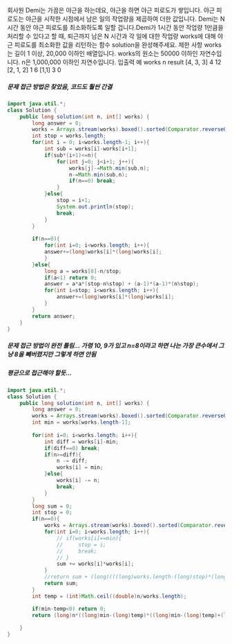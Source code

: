 회사원 Demi는 가끔은 야근을 하는데요, 야근을 하면 야근 피로도가 쌓입니다. 야근 피로도는 야근을 시작한 시점에서 남은 일의 작업량을 제곱하여 더한 값입니다. Demi는 N시간 동안 야근 피로도를 최소화하도록 일할 겁니다.Demi가 1시간 동안 작업량 1만큼을 처리할 수 있다고 할 때, 퇴근까지 남은 N 시간과 각 일에 대한 작업량 works에 대해 야근 피로도를 최소화한 값을 리턴하는 함수 solution을 완성해주세요.
제한 사항
works는 길이 1 이상, 20,000 이하인 배열입니다.
works의 원소는 50000 이하인 자연수입니다.
n은 1,000,000 이하인 자연수입니다.
입출력 예
works
n
result
[4, 3, 3]
4
12
[2, 1, 2]
1
6
[1,1]
3
0

##### 문제 접근 방법은 찾았음, 코드도 훨씬 간결
```java
import java.util.*;
class Solution {
    public long solution(int n, int[] works) {
        long answer = 0;
        works = Arrays.stream(works).boxed().sorted(Comparator.reverseOrder()).mapToInt(i->i).toArray();
        int stop = works.length;
        for(int i = 0; i<works.length-1; i++){
            int sub = works[i]-works[i+1];
            if(sub*(i+1)<=n){
                for(int j=0; j<i+1; j++){
                    works[j]-=Math.min(sub,n);                
                    n-=Math.min(sub,n);
                    if(n==0) break;
                }
            }else{
                stop = i+1;
                System.out.println(stop);
                break;
            }            
        }
        
        if(n==0){
            for(int i=0; i<works.length; i++){
            answer+=(long)works[i]*(long)works[i];                
            }
        }else{
            long a = works[0]-n/stop;
            if(a<1) return 0;
            answer = a*a*(stop-n%stop) + (a-1)*(a-1)*(n%stop);
            for(int i=stop; i<works.length; i++){
                answer+=(long)works[i]*(long)works[i]; 
            }
        }
        return answer;
    }
}
```

##### 문제 접근 방법이 완전 틀림... 가령 10, 9가 있고 n=8이라고 하면 나는 가장 큰수에서 그냥 8을 빼버렸지만 그렇게 하면 안됨
##### 평균으로 접근해야 할듯...
```java
import java.util.*;
class Solution {
    public long solution(int n, int[] works) {
        long answer = 0;
        works = Arrays.stream(works).boxed().sorted(Comparator.reverseOrder()).mapToInt(i->i).toArray();
        int min = works[works.length-1];
        
        for(int i=0; i<works.length; i++){
            int diff = works[i]-min;
            if(diff==0) break;
            if(n>=diff){
                n -= diff;
                works[i] = min;
            }else{
                works[i] -= n;
                break;
            }
        }
        long sum = 0;
        int stop = 0;
        if(n==0){
            works = Arrays.stream(works).boxed().sorted(Comparator.reverseOrder()).mapToInt(i->i).toArray();
            for(int i=0; i<works.length; i++){
                // if(works[i]==min){
                //     stop = i;
                //     break;
                // }
                sum += works[i]*works[i];
            }
            //return sum + (long)(((long)works.length-(long)stop)*(long)min*(long)min);
            return sum;
        }        
        int temp = (int)Math.ceil((double)n/works.length);

        if(min-temp<0) return 0;
        return (long)n*((long)min-(long)temp)*((long)min-(long)temp)+(long)((long)works.length-(long)n)*((long)min-(long)temp+1)*((long)min-(long)temp+1);
    
    }
}
```